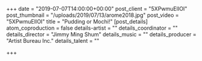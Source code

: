 +++
date = "2019-07-07T14:00:00+00:00"
post_client = "5XPwmuElIOI"
post_thumbnail = "/uploads/2019/07/13/arome2018.jpg"
post_video = "5XPwmuElIOI"
title = "Pudding or Mochi!"
[post_details]
atom_coproduction = false
details-artist = ""
details_coordinator = ""
details_director = "Jimmy Ming Shum"
details_music = ""
details_producer = "Artist Bureau Inc."
details_talent = ""

+++
